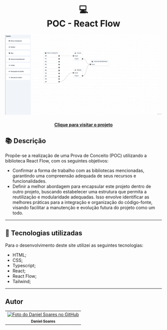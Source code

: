 <h1 align="center">
  💻<br>POC - React Flow
</h1>

![Resultado final do projeto](public/preview.png)

<h4 align="center"><a href="https://react-flow-app-green.vercel.app/">Clique para visitar o projeto</a></h4>

## 📚 Descrição

Propõe-se a realização de uma Prova de Conceito (POC) utilizando a biblioteca React Flow, com os seguintes objetivos:

- Confirmar a forma de trabalho com as bibliotecas mencionadas, garantindo uma compreensão adequada de seus recursos e funcionalidades.
- Definir a melhor abordagem para encapsular este projeto dentro de outro projeto, buscando estabelecer uma estrutura que permita a reutilização e modularidade adequadas. Isso envolve identificar as melhores práticas para a integração e organização do código-fonte, visando facilitar a manutenção e evolução futura do projeto como um todo.

---

## 💼 Tecnologias utilizadas

Para o desenvolvimento deste site utilizei as seguintes tecnologias:

- HTML;
- CSS;
- Typescript;
- React;
- React Flow;
- Tailwind;

---

<h2>Autor</h2>

<table>
  <tr>
    <td align="center">
      <a href="https://github.com/daniel-soaress">
        <img src="https://avatars.githubusercontent.com/u/27651005?v=4" width="100px;" alt="Foto do Daniel Soares no GitHub"/><br>
        <sub>
          <b>Daniel Soares</b>
        </sub>
      </a>
    </td>
  </tr>
</table>
